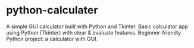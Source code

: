 # python-calculater
A simple GUI calculator built with Python and Tkinter.  Basic calculator app using Python (Tkinter) with clear &amp; evaluate features.  Beginner-friendly Python project: a calculator with GUI.
